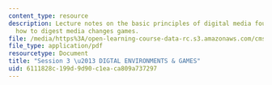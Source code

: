 ```yaml
---
content_type: resource
description: Lecture notes on the basic principles of digital media foundations and
  how to digest media changes games.
file: /media/https%3A/open-learning-course-data-rc.s3.amazonaws.com/cms-300-introduction-to-videogame-studies-fall-2011/6111828c199d9d90c1eaca809a737297_MITCMS_300F11_session_3.pdf
file_type: application/pdf
resourcetype: Document
title: "Session 3 \u2013 DIGTAL ENVIRONMENTS & GAMES"
uid: 6111828c-199d-9d90-c1ea-ca809a737297
---
```

